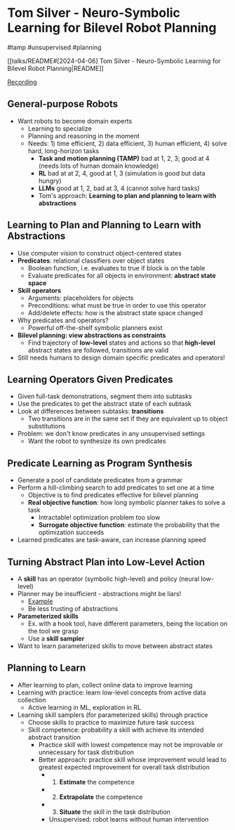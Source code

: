 # Tom Silver - Neuro-Symbolic Learning for Bilevel Robot Planning

#tamp
#unsupervised
#planning

[[talks/README#[2024-04-06] Tom Silver - Neuro-Symbolic Learning for Bilevel Robot Planning|README]]

[Recording](https://www.youtube.com/watch?v=ikS2MN0HWxw)

## General-purpose Robots

- Want robots to become domain experts
    - Learning to specialize
    - Planning and reasoning in the moment
    - Needs: 1) time efficient, 2) data efficient, 3) human efficient, 4) solve hard, long-horizon tasks
        - **Task and motion planning (TAMP)** bad at 1, 2, 3; good at 4 (needs lots of human domain knowledge)
        - **RL** bad at at 2, 4, good at 1, 3 (simulation is good but data hungry)
        - **LLMs** good at 1, 2, bad at 3, 4 (cannot solve hard tasks)
        - Tom's approach: **Learning to plan and planning to learn with abstractions**

## Learning to Plan and Planning to Learn with Abstractions

- Use computer vision to construct object-centered states
- **Predicates**: relational classifiers over object states
    - Boolean function, i.e. evaluates to true if block is on the table
    - Evaluate predicates for all objects in environment: **abstract state space**
- **Skill operators**
    - Arguments: placeholders for objects
    - Preconditions: what must be true in order to use this operator
    - Add/delete effects: how is the abstract state space changed
- Why predicates and operators?
    - Powerful off-the-shelf symbolic planners exist
- **Bilevel planning: view abstractions as constraints**
    - Find trajectory of **low-level** states and actions so that **high-level** abstract states are followed, transitions are valid
- Still needs humans to design domain specific predicates and operators!

## Learning Operators Given Predicates

- Given full-task demonstrations, segment them into subtasks
- Use the predicates to get the abstract state of each subtask
- Look at differences between subtasks: **transitions**
    - Two transitions are in the same set if they are equivalent up to object substitutions
- Problem: we don't know predicates in any unsupervised settings
    - Want the robot to synthesize its own predicates

## Predicate Learning as Program Synthesis

- Generate a pool of candidate predicates from a grammar
- Perform a hill-climbing search to add predicates to set one at a time
    - Objective is to find predicates effective for bilevel planning
    - **Real objective function**: how long symbolic planner takes to solve a task
        - Intractable! optimization problem too slow
        - **Surrogate objective function**: estimate the probability that the optimization succeeds
- Learned predicates are task-aware, can increase planning speed

## Turning Abstract Plan into Low-Level Action

- A **skill** has an operator (symbolic high-level) and policy (neural low-level)
- Planner may be insufficient - abstractions might be liars!
    - [Example](https://youtu.be/ikS2MN0HWxw?t=1850)
    - Be less trusting of abstractions
- **Parameterized skills**
    - Ex. with a hook tool, have different parameters, being the location on the tool we grasp
    - Use a **skill sampler**
- Want to learn parameterized skills to move between abstract states

## Planning to Learn

- After learning to plan, collect online data to improve learning
- Learning with practice: learn low-level concepts from active data collection
    - Active learning in ML, exploration in RL
- Learning skill samplers (for parameterized skills) through practice
    - Choose skills to practice to maximize future task success
    - Skill competence: probability a skill with achieve its intended abstract transition
        - Practice skill with lowest competence may not be improvable or unnecessary for task distribution
        - Better approach: practice skill whose improvement would lead to greatest expected improvement for overall task distribution
            - 1. **Estimate** the competence
            - 2. **Extrapolate** the competence
            - 3. **Situate** the skill in the task distribution
            - Unsupervised: robot learns without human intervention
